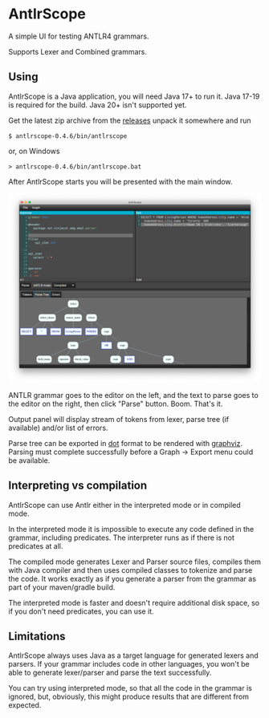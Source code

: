 # AntlrScope

A simple UI for testing ANTLR4 grammars.

Supports Lexer and Combined grammars.

## Using

AntlrScope is a Java application, you will need Java 17+ to run it. 
Java 17-19 is required for the build. Java 20+ isn't supported yet. 

Get the latest zip archive from the [releases](https://github.com/uaraven/antlrscope/releases) unpack it somewhere
and run

    $ antlrscope-0.4.6/bin/antlrscope

or, on Windows

    > antlrscope-0.4.6/bin/antlrscope.bat


After AntlrScope starts you will be presented with the main window.

![](antlrscope.png)

ANTLR grammar goes to the editor on the left, and the text to parse goes to the editor on the right, then click "Parse" button. Boom. That's it.

Output panel will display stream of tokens from lexer, parse tree (if available) and/or list of errors.

Parse tree can be exported in [dot](https://en.wikipedia.org/wiki/DOT_(graph_description_language)) format to be rendered with [graphviz](https://graphviz.org/).
Parsing must complete successfully before a Graph → Export menu could be available.

## Interpreting vs compilation

AntlrScope can use Antlr either in the interpreted mode or in compiled mode.

In the interpreted mode it is impossible to execute any code defined in the grammar, including predicates.
The interpreter runs as if there is not predicates at all.

The compiled mode generates Lexer and Parser source files, compiles them with Java compiler and then uses compiled classes
to tokenize and parse the code. It works exactly as if you generate a parser from the grammar as part of your maven/gradle build.

The interpreted mode is faster and doesn't require additional disk space, so if you don't need predicates, you can use it. 

## Limitations

AntlrScope always uses Java as a target language for generated lexers and parsers. If your
grammar includes code in other languages, you won't be able to generate lexer/parser and parse
the text successfully. 

You can try using interpreted mode, so that all the code in the grammar
is ignored, but, obviously, this might produce results that are different from expected.
